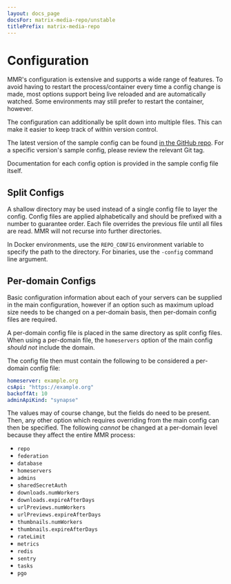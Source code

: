 ```yaml
---
layout: docs_page
docsFor: matrix-media-repo/unstable
titlePrefix: matrix-media-repo
---
```


# Configuration

MMR's configuration is extensive and supports a wide range of features. To avoid having to restart
the process/container every time a config change is made, most options support being live reloaded
and are automatically watched. Some environments may still prefer to restart the container, however.

The configuration can additionally be split down into multiple files. This can make it easier to
keep track of within version control.

The latest version of the sample config can be found [in the GitHub repo](https://github.com/turt2live/matrix-media-repo/blob/master/config.sample.yaml).
For a specific version's sample config, please review the relevant Git tag.

Documentation for each config option is provided in the sample config file itself.

## Split Configs

A shallow directory may be used instead of a single config file to layer the config. Config files are
applied alphabetically and should be prefixed with a number to guarantee order. Each file overrides
the previous file until all files are read. MMR will not recurse into further directories.

In Docker environments, use the `REPO_CONFIG` environment variable to specify the path to the directory.
For binaries, use the `-config` command line argument.

## Per-domain Configs

Basic configuration information about each of your servers can be supplied in the main configuration,
however if an option such as maximum upload size needs to be changed on a per-domain basis, then per-domain
config files are required.

A per-domain config file is placed in the same directory as split config files. When using a per-domain
file, the `homeservers` option of the main config *should not* include the domain.

The config file then must contain the following to be considered a per-domain config file:

```yaml
homeserver: example.org
csApi: "https://example.org"
backoffAt: 10
adminApiKind: "synapse"
```

The values may of course change, but the fields do need to be present. Then, any other option which
requires overriding from the main config can then be specified. The following *cannot* be changed at
a per-domain level because they affect the entire MMR process:

* `repo`
* `federation`
* `database`
* `homeservers`
* `admins`
* `sharedSecretAuth`
* `downloads.numWorkers`
* `downloads.expireAfterDays`
* `urlPreviews.numWorkers`
* `urlPreviews.expireAfterDays`
* `thumbnails.numWorkers`
* `thumbnails.expireAfterDays`
* `rateLimit`
* `metrics`
* `redis`
* `sentry`
* `tasks`
* `pgo`
